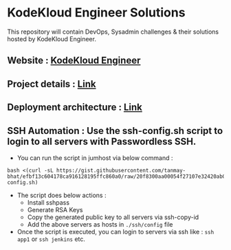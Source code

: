 # KodeKloud Engineer Solutions
This repository will contain DevOps, Sysadmin challenges & their solutions hosted by KodeKloud Engineer.

## Website : [KodeKloud Engineer](https://kodekloud-engineer.com/)

## Project details : [Link](https://kodekloudhub.github.io/kodekloud-engineer/docs/projects/nautilus)

## Deployment architecture : [Link](https://www.lucidchart.com/documents/edit/58e22de2-c446-4b49-ae0f-db79a3318e97/0_0?shared=true)

## SSH Automation : Use the ssh-config.sh script to login to all servers with Passwordless SSH.
- You can run the script in jumhost via below command :
```
bash <(curl -sL https://gist.githubusercontent.com/tanmay-bhat/efbf13c604178ca916128195ffc860a0/raw/20f8300aa00054f27107e32420ab05cb2cd296e0/ssh-config.sh)
```

- The script does below actions : 
  - Install sshpass
  - Generate RSA Keys
  - Copy the generated public key to all servers via ssh-copy-id
  - Add the above servers as hosts in `./ssh/config` file
- Once the script is executed, you can login to servers via ssh like : `ssh app1` or `ssh jenkins` etc.
